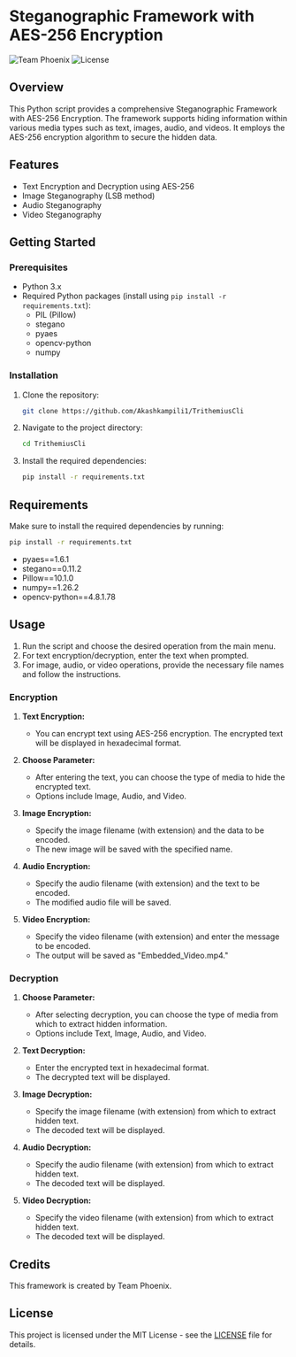 # Steganographic Framework with AES-256 Encryption

![Team Phoenix](https://img.shields.io/badge/Created%20by-Team%20Phoenix-blue)
![License](https://img.shields.io/badge/license-MIT-green)

## Overview

This Python script provides a comprehensive Steganographic Framework with AES-256 Encryption. The framework supports hiding information within various media types such as text, images, audio, and videos. It employs the AES-256 encryption algorithm to secure the hidden data.

## Features

- Text Encryption and Decryption using AES-256
- Image Steganography (LSB method)
- Audio Steganography
- Video Steganography

## Getting Started

### Prerequisites

- Python 3.x
- Required Python packages (install using `pip install -r requirements.txt`):
  - PIL (Pillow)
  - stegano
  - pyaes
  - opencv-python
  - numpy

### Installation

1. Clone the repository:

   ```bash
   git clone https://github.com/Akashkampili1/TrithemiusCli
   ```

2. Navigate to the project directory:

   ```bash
   cd TrithemiusCli
   ```

3. Install the required dependencies:

   ```bash
   pip install -r requirements.txt
   ```

## Requirements

Make sure to install the required dependencies by running:

```bash
pip install -r requirements.txt
```

- pyaes==1.6.1
- stegano==0.11.2
- Pillow==10.1.0
- numpy==1.26.2
- opencv-python==4.8.1.78

## Usage

1. Run the script and choose the desired operation from the main menu.
2. For text encryption/decryption, enter the text when prompted.
3. For image, audio, or video operations, provide the necessary file names and follow the instructions.


### Encryption

1. **Text Encryption:**
   - You can encrypt text using AES-256 encryption. The encrypted text will be displayed in hexadecimal format.

2. **Choose Parameter:**
   - After entering the text, you can choose the type of media to hide the encrypted text.
   - Options include Image, Audio, and Video.

3. **Image Encryption:**
   - Specify the image filename (with extension) and the data to be encoded.
   - The new image will be saved with the specified name.

4. **Audio Encryption:**
   - Specify the audio filename (with extension) and the text to be encoded.
   - The modified audio file will be saved.

5. **Video Encryption:**
   - Specify the video filename (with extension) and enter the message to be encoded.
   - The output will be saved as "Embedded_Video.mp4."

### Decryption

1. **Choose Parameter:**
   - After selecting decryption, you can choose the type of media from which to extract hidden information.
   - Options include Text, Image, Audio, and Video.

2. **Text Decryption:**
   - Enter the encrypted text in hexadecimal format.
   - The decrypted text will be displayed.

3. **Image Decryption:**
   - Specify the image filename (with extension) from which to extract hidden text.
   - The decoded text will be displayed.

4. **Audio Decryption:**
   - Specify the audio filename (with extension) from which to extract hidden text.
   - The decoded text will be displayed.

5. **Video Decryption:**
   - Specify the video filename (with extension) from which to extract hidden text.
   - The decoded text will be displayed.


## Credits

This framework is created by Team Phoenix.

## License

This project is licensed under the MIT License - see the [LICENSE](LICENSE) file for details.
